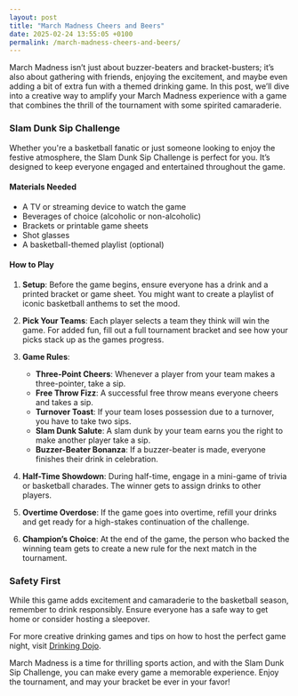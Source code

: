 ```yaml
---
layout: post
title: "March Madness Cheers and Beers"
date: 2025-02-24 13:55:05 +0100
permalink: /march-madness-cheers-and-beers/
---
```



March Madness isn’t just about buzzer-beaters and bracket-busters; it’s also about gathering with friends, enjoying the excitement, and maybe even adding a bit of extra fun with a themed drinking game. In this post, we’ll dive into a creative way to amplify your March Madness experience with a game that combines the thrill of the tournament with some spirited camaraderie.

### Slam Dunk Sip Challenge

Whether you're a basketball fanatic or just someone looking to enjoy the festive atmosphere, the Slam Dunk Sip Challenge is perfect for you. It’s designed to keep everyone engaged and entertained throughout the game.

#### Materials Needed

- A TV or streaming device to watch the game
- Beverages of choice (alcoholic or non-alcoholic)
- Brackets or printable game sheets
- Shot glasses
- A basketball-themed playlist (optional)

#### How to Play

1. **Setup**: Before the game begins, ensure everyone has a drink and a printed bracket or game sheet. You might want to create a playlist of iconic basketball anthems to set the mood.

2. **Pick Your Teams**: Each player selects a team they think will win the game. For added fun, fill out a full tournament bracket and see how your picks stack up as the games progress.

3. **Game Rules**:
   - **Three-Point Cheers**: Whenever a player from your team makes a three-pointer, take a sip.
   - **Free Throw Fizz**: A successful free throw means everyone cheers and takes a sip.
   - **Turnover Toast**: If your team loses possession due to a turnover, you have to take two sips.
   - **Slam Dunk Salute**: A slam dunk by your team earns you the right to make another player take a sip.
   - **Buzzer-Beater Bonanza**: If a buzzer-beater is made, everyone finishes their drink in celebration.

4. **Half-Time Showdown**: During half-time, engage in a mini-game of trivia or basketball charades. The winner gets to assign drinks to other players.

5. **Overtime Overdose**: If the game goes into overtime, refill your drinks and get ready for a high-stakes continuation of the challenge.

6. **Champion’s Choice**: At the end of the game, the person who backed the winning team gets to create a new rule for the next match in the tournament.

### Safety First

While this game adds excitement and camaraderie to the basketball season, remember to drink responsibly. Ensure everyone has a safe way to get home or consider hosting a sleepover. 

For more creative drinking games and tips on how to host the perfect game night, visit [Drinking Dojo](https://drinkingdojo.com).

March Madness is a time for thrilling sports action, and with the Slam Dunk Sip Challenge, you can make every game a memorable experience. Enjoy the tournament, and may your bracket be ever in your favor!